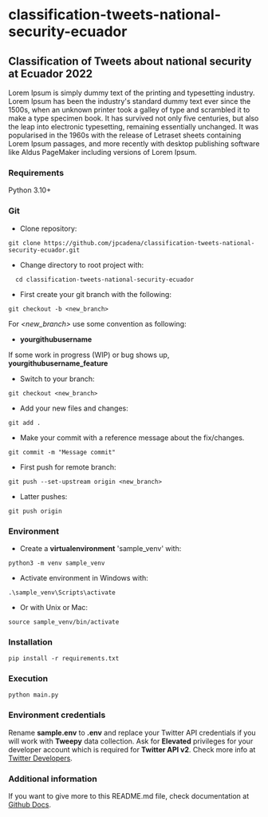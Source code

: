 # classification-tweets-national-security-ecuador

## Classification of Tweets about national security at Ecuador 2022
Lorem Ipsum is simply dummy text of the printing and typesetting industry.
Lorem Ipsum has been the industry's standard dummy text ever since the 1500s,
when an unknown printer took a galley of type and scrambled it to make a type
specimen book. It has survived not only five centuries, but also the leap into
electronic typesetting, remaining essentially unchanged. It was popularised in
the 1960s with the release of Letraset sheets containing Lorem Ipsum passages,
and more recently with desktop publishing software like Aldus PageMaker
including versions of Lorem Ipsum.

### Requirements
Python 3.10+

### Git
+ Clone repository:
```
git clone https://github.com/jpcadena/classification-tweets-national-security-ecuador.git
```

+ Change directory to root project with:

```
  cd classification-tweets-national-security-ecuador
```

+ First create your git branch with the following:
```
git checkout -b <new_branch>
```

For *<new_branch>* use some convention as following:
- **yourgithubusername**

If some work in progress (WIP) or bug shows up, **yourgithubusername_feature**

+ Switch to your branch:
```
git checkout <new_branch>
```

+ Add your new files and changes:
```
git add .
```

+ Make your commit with a reference message about the fix/changes.
```
git commit -m "Message commit"
```

+ First push for remote branch:
```
git push --set-upstream origin <new_branch>
```

+ Latter pushes:
```
git push origin
```

### Environment

+ Create a **virtualenvironment** 'sample_venv' with:

```
python3 -m venv sample_venv
```

+ Activate environment in Windows with:

```
.\sample_venv\Scripts\activate
```

+ Or with Unix or Mac:

```
source sample_venv/bin/activate
```

### Installation

```
pip install -r requirements.txt
```

### Execution

```
python main.py
```

### Environment credentials

Rename **sample.env** to **.env** and replace your Twitter API credentials if
you will work with **Tweepy** data collection.
Ask for **Elevated** privileges for your developer account which is required
for **Twitter API v2**. Check more info
at [Twitter Developers](https://developer.twitter.com/en/portal/dashboard).


### Additional information
If you want to give more to this README.md file, check documentation at [Github Docs](https://docs.github.com/es/get-started/writing-on-github/getting-started-with-writing-and-formatting-on-github/basic-writing-and-formatting-syntax).
